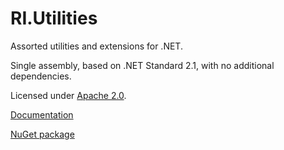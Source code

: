 # RI.Utilities

Assorted utilities and extensions for .NET.

Single assembly, based on .NET Standard 2.1, with no additional dependencies.

Licensed under [Apache 2.0](LICENSE).

[Documentation](https://roteninformatik.github.io/UtilitiesDotNet/)

[NuGet package](https://www.nuget.org/packages/RI.Utilities/)